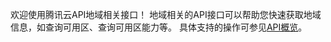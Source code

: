 欢迎使用腾讯云API地域相关接口！
地域相关的API接口可以帮助您快速获取地域信息，如查询可用区、查询可用区能力等。
具体支持的操作可参见<a href="/doc/api/404/4415" title="API概览">API概览</a>。